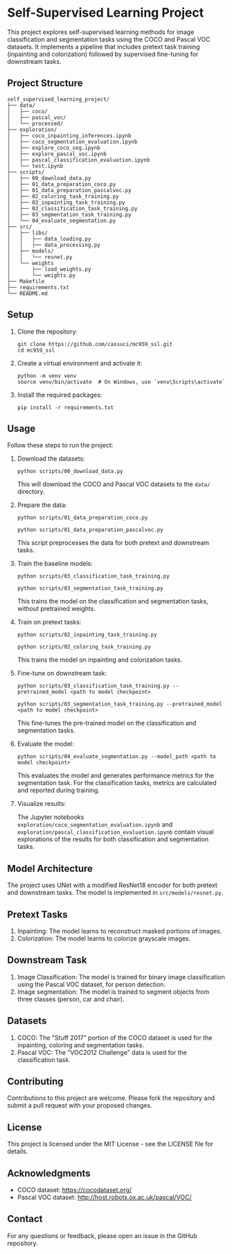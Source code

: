 # Self-Supervised Learning Project

This project explores self-supervised learning methods for image classification and segmentation tasks using the COCO and Pascal VOC datasets. It implements a pipeline that includes pretext task training (inpainting and colorization) followed by supervised fine-tuning for downstream tasks.

## Project Structure

```
self_supervised_learning_project/
├── data/
│   ├── coco/
│   ├── pascal_voc/
│   └── processed/
├── exploration/
│   ├── coco_inpainting_inferences.ipynb
│   ├── coco_segmentation_evaluation.ipynb
│   ├── explore_coco_seg.ipynb
│   ├── explore_pascal_voc.ipynb
│   ├── pascal_classification_evaluation.ipynb
│   └── test.ipynb
├── scripts/
│   ├── 00_download_data.py
│   ├── 01_data_preparation_coco.py
│   ├── 01_data_preparation_pascalvoc.py
│   ├── 02_coloring_task_training.py
│   ├── 02_inpainting_task_training.py
│   ├── 03_classification_task_training.py
│   ├── 03_segmentation_task_training.py
│   └── 04_evaluate_segmentation.py
├── src/
│   ├── libs/
│   │   ├── data_loading.py
│   │   ├── data_processing.py
│   ├── models/
│   │   └── resnet.py
│   └── weights
│       ├── load_weights.py
│       └── weights.py
├── Makefile
├── requirements.txt
└── README.md
```

## Setup

1. Clone the repository:
   ```
   git clone https://github.com/cassuci/mc959_ssl.git
   cd mc959_ssl
   ```

2. Create a virtual environment and activate it:
   ```
   python -m venv venv
   source venv/bin/activate  # On Windows, use `venv\Scripts\activate`
   ```

3. Install the required packages:
   ```
   pip install -r requirements.txt
   ```

## Usage

Follow these steps to run the project:

1. Download the datasets:
   ```
   python scripts/00_download_data.py
   ```
   This will download the COCO and Pascal VOC datasets to the `data/` directory.

2. Prepare the data:
   ```
   python scripts/01_data_preparation_coco.py
   ```
   ```
   python scripts/01_data_preparation_pascalvoc.py
   ```
   This script preprocesses the data for both pretext and downstream tasks.

3. Train the baseline models:
   ```
   python scripts/03_classification_task_training.py
   ```
   ```
   python scripts/03_segmentation_task_training.py
   ```
   This trains the model on the classification and segmentation tasks, without pretrained weights.

4. Train on pretext tasks:
   ```
   python scripts/02_inpainting_task_training.py
   ```
   ```
   python scripts/02_coloring_task_training.py
   ```
   This trains the model on inpainting and colorization tasks.

5. Fine-tune on downstream task:
   ```
   python scripts/03_classification_task_training.py --pretrained_model <path to model checkpoint>
   ```
   ```
   python scripts/03_segmentation_task_training.py --pretrained_model <path to model checkpoint>
   ```
   This fine-tunes the pre-trained model on the classification and segmentation tasks.

6. Evaluate the model:
   ```
   python scripts/04_evaluate_segmentation.py --model_path <path to model checkpoint>
   ```
   This evaluates the model and generates performance metrics for the segmentation task. For the classification tasks, metrics are calculated and reported during training.

7. Visualize results:

   The Jupyter notebooks `exploration/coco_segmentation_evaluation.ipynb` and `exploration/pascal_classification_evaluation.ipynb` contain visual explorations of the results for both classification and segmentation tasks.

## Model Architecture

The project uses UNet with a modified ResNet18 encoder for both pretext and downstream tasks. The model is implemented in `src/models/resnet.py`.

## Pretext Tasks

1. Inpainting: The model learns to reconstruct masked portions of images.
2. Colorization: The model learns to colorize grayscale images.

## Downstream Task

1. Image Classification: The model is trained for binary image classification using the Pascal VOC dataset, for person detection.
2. Image segmentation: The model is trained to segment objects from three classes (person, car and chair).

## Datasets

1. COCO: The "Stuff 2017" portion of the COCO dataset is used for the inpainting, coloring and segmentation tasks.
2. Pascal VOC: The "VOC2012 Challenge" data is used for the classification task.

## Contributing

Contributions to this project are welcome. Please fork the repository and submit a pull request with your proposed changes.

## License

This project is licensed under the MIT License - see the LICENSE file for details.

## Acknowledgments

- COCO dataset: https://cocodataset.org/
- Pascal VOC dataset: http://host.robots.ox.ac.uk/pascal/VOC/

## Contact

For any questions or feedback, please open an issue in the GitHub repository.